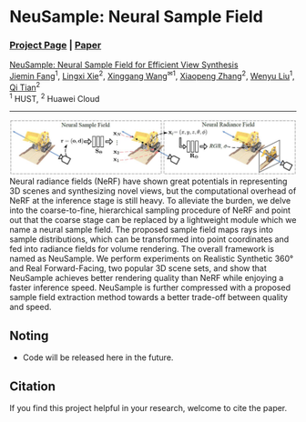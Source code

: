 # NeuSample: Neural Sample Field

### [Project Page](https://jaminfong.cn/neusample/) | [Paper]()

[NeuSample: Neural Sample Field for Efficient View Synthesis]()  
[Jiemin Fang](https://jaminfong.cn/)<sup>1</sup>, [Lingxi Xie](http://lingxixie.com/)<sup>2</sup>, [Xinggang Wang](https://xinggangw.info/)<sup>✉1</sup>, [Xiaopeng Zhang](https://sites.google.com/site/zxphistory/)<sup>2</sup>, [Wenyu Liu](http://eic.hust.edu.cn/professor/liuwenyu/)<sup>1</sup>, [Qi Tian](https://scholar.google.com/citations?hl=en&user=61b6eYkAAAAJ)<sup>2</sup>  
<sup>1</sup> HUST, <sup>2</sup> Huawei Cloud

-----------------------------
![framework](./imgs/framework.jpg)
Neural radiance fields (NeRF) have shown great potentials in representing 3D scenes and synthesizing novel views, but the computational overhead of NeRF at the inference stage is still heavy. To alleviate the burden, we delve into the coarse-to-fine, hierarchical sampling procedure of NeRF and point out that the coarse stage can be replaced by a lightweight module which we name a neural sample field. The proposed sample field maps rays into sample distributions, which can be transformed into point coordinates and fed into radiance fields for volume rendering. The overall framework is named as NeuSample. We perform experiments on Realistic Synthetic 360° and Real Forward-Facing, two popular 3D scene sets, and show that NeuSample achieves better rendering quality than NeRF while enjoying a faster inference speed. NeuSample is further compressed with a proposed sample field extraction method towards a better trade-off between quality and speed.

## Noting
* Code will be released here in the future.

## Citation
If you find this project helpful in your research, welcome to cite the paper.
```
```
